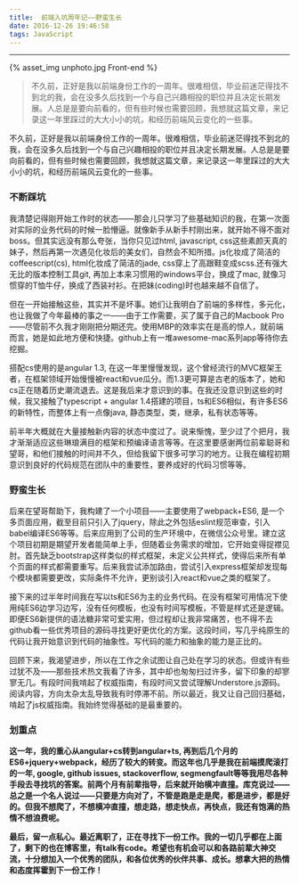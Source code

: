```yaml
---
title:  前端入坑周年记——野蛮生长
date: 2016-12-26 19:46:58
tags: JavaScript
---
```


<hr>

{% asset_img unphoto.jpg Front-end %}

<blockquote>
不久前，正好是我以前端身份工作的一周年。很难相信，毕业前迷茫得找不到北的我，会在没多久后找到一个与自己兴趣相投的职位并且决定长期发展。人总是是要向前看的，但有些时候也需要回顾，我想就这篇文章，来记录这一年里踩过的大大小小的坑，和经历前端风云变化的一些事。

</blockquote>

<!-- more -->

不久前，正好是我以前端身份工作的一周年。很难相信，毕业前迷茫得找不到北的我，会在没多久后找到一个与自己兴趣相投的职位并且决定长期发展。人总是是要向前看的，但有些时候也需要回顾，我想就这篇文章，来记录这一年里踩过的大大小小的坑，和经历前端风云变化的一些事。

### 不断踩坑

我清楚记得刚开始工作时的状态——那会儿只学习了些基础知识的我，在第一次面对实际的业务代码的时候一脸懵逼。就像新手从新手村刚出来，就开始不得不面对boss。但其实远没有那么夸张，当你只见过html, javascript, css这些素颜天真的妹子，然后再第一次遇见化妆后的美女们，自然会不知所措。js化妆成了简洁的coffeescript(cs), html化妆成了简洁的jade, css穿上了高跟鞋变成scss.还有强大无比的版本控制工具git, 再加上本来习惯用的windows平台，换成了mac, 就像习惯穿的T恤牛仔，换成了西装衬衫。在把妹(coding)时也越来越不自信了。

但在一开始接触这些，其实并不是坏事。她们让我明白了前端的多样性，多元化，也让我做了今年最棒的事之一——由于工作需要，买了属于自己的Macbook Pro——尽管前不久我才刚刚把分期还完。使用MBP的效率实在是高的惊人，就前端而言，她是如此地方便和快捷。github上有一堆awesome-mac系列app等待你去挖掘。

搭配cs使用的是angular 1.3, 在这一年里慢慢发现，这个曾经流行的MVC框架王者，在框架领域开始慢慢被react和vue瓜分。而1.3更可算是古老的版本了，她和cs正在随着历史潮流退去。这是我后来才意识到的事。在我还没意识到这些的时候，我又接触了typescript + angular 1.4搭建的项目，ts和ES6相似，有许多ES6的新特性，而整体上有一点像java, 静态类型，类，继承，私有状态等等。

前半年大概就在大量接触新内容的状态中度过了。说来惭愧，至少过了个把月，我才渐渐适应这些琳琅满目的框架和预编译语言等等。在这里要感谢两位前辈聪哥和望哥，和他们接触的时间并不久，但给我留下很多可学习的地方。让我在编程初期意识到良好的代码规范在团队中的重要性，要养成好的代码习惯等等。

### 野蛮生长

后来在望哥帮助下，我构建了一个小项目——主要使用了webpack+ES6, 是一个多页面应用，截至目前只引入了jquery，除此之外包括eslint规范审查，引入babel编译ES6等等。后来应用到了公司的生产环境中，在微信公众号里。建立这个项目初期是期望开发者能简单上手，但随着业务需求的增加，它开始变得捉襟见肘。首先缺乏bootstrap这样类似的样式框架，未定义公共样式，使得后来所有单个页面的样式都需要重写。后来我尝试添加路由，尝试引入express框架却发现每个模块都需要更改，实际条件不允许，更别谈引入react和vue之类的框架了。

接下来的过半年时间我在写以ts和ES6为主的业务代码。在没有框架可用情况下使用纯ES6边学习边写，没有任何模板，也没有时间写模板，不管是样式还是逻辑。即便ES6新提供的语法糖非常可爱实用，但过程却让我非常痛苦，也不得不去github看一些优秀项目的源码寻找更好更优化的方案。这段时间，写几乎纯原生的代码让我开始意识到代码的抽象性。写代码的能力和抽象的能力是正比的。

回顾下来，我渴望进步，所以在工作之余试图让自己处在学习的状态。但或许有些过犹不及——那些技术热文我看了许多，其中却也匆匆扫过许多，留下印象的却寥寥无几。有段时间我啃起了权威指南，有段时间又尝试理解Understore.js源码。阅读内容，方向太杂太乱导致我有时停滞不前。所以最近，我又让自己回归基础，啃起了js权威指南。我始终觉得基础的是最重要的。

### 划重点

**这一年，我的重心从angular+cs转到angular+ts, 再到后几个月的ES6+jquery+webpack，经历了较大的转变。而这年也几乎是我在前端摸爬滚打的一年, google, github issues, stackoverflow, segmengfault等等我用尽各种手段去寻找坑的答案。前两个月有前辈指导，后来就开始横冲直撞。库克说过——总之是一个名人说过——只要是方向对了，不管是跑是走是爬，都是进步，都是好的。但我不想爬了，不想横冲直撞，想走路，想走快点，再快点，我还有饱满的热情不想浪费呢。**

**最后，留一点私心。最近离职了，正在寻找下一份工作。我的一切几乎都在上面了，剩下的也在博客里，有talk有code。希望也有机会可以和各路前辈大神交流，十分想加入一个优秀的团队，和各位优秀的伙伴共事、成长。想拿大把的热情和态度挥霍到下一份工作！**